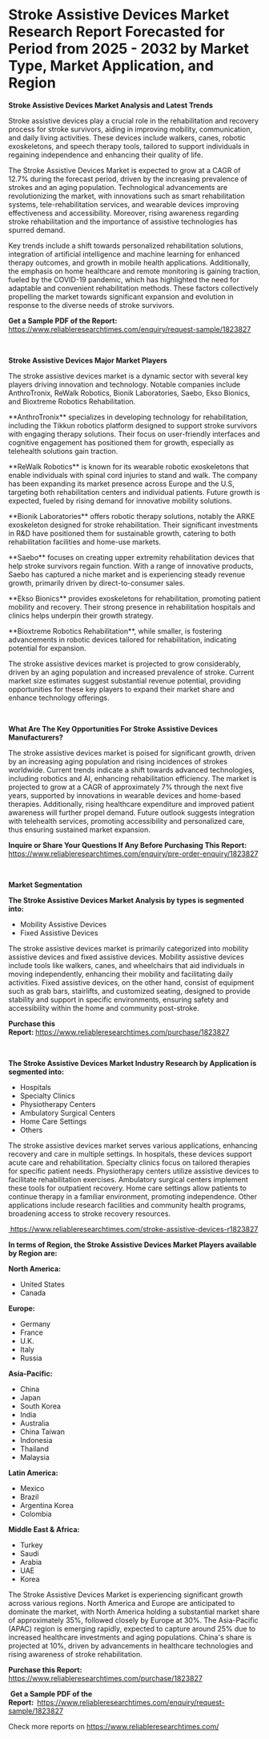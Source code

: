 <p><h1>Stroke Assistive Devices Market Research Report Forecasted for Period from 2025 -  2032 by Market Type, Market Application, and Region</h1></p><p><strong>Stroke Assistive Devices Market Analysis and Latest Trends</strong></p>
<p><p>Stroke assistive devices play a crucial role in the rehabilitation and recovery process for stroke survivors, aiding in improving mobility, communication, and daily living activities. These devices include walkers, canes, robotic exoskeletons, and speech therapy tools, tailored to support individuals in regaining independence and enhancing their quality of life.</p><p>The Stroke Assistive Devices Market is expected to grow at a CAGR of 12.7% during the forecast period, driven by the increasing prevalence of strokes and an aging population. Technological advancements are revolutionizing the market, with innovations such as smart rehabilitation systems, tele-rehabilitation services, and wearable devices improving effectiveness and accessibility. Moreover, rising awareness regarding stroke rehabilitation and the importance of assistive technologies has spurred demand.</p><p>Key trends include a shift towards personalized rehabilitation solutions, integration of artificial intelligence and machine learning for enhanced therapy outcomes, and growth in mobile health applications. Additionally, the emphasis on home healthcare and remote monitoring is gaining traction, fueled by the COVID-19 pandemic, which has highlighted the need for adaptable and convenient rehabilitation methods. These factors collectively propelling the market towards significant expansion and evolution in response to the diverse needs of stroke survivors.</p></p>
<p><strong>Get a Sample PDF of the Report:&nbsp;</strong> <a href="https://www.reliableresearchtimes.com/enquiry/request-sample/1823827?utm_campaign=2563&utm_medium=2&utm_source=Github&utm_content=ia&utm_term=03032025&utm_id=stroke-assistive-devices">https://www.reliableresearchtimes.com/enquiry/request-sample/1823827</a></p>
<p>&nbsp;</p>
<p><strong>Stroke Assistive Devices Major Market Players</strong></p>
<p><p>The stroke assistive devices market is a dynamic sector with several key players driving innovation and technology. Notable companies include AnthroTronix, ReWalk Robotics, Bionik Laboratories, Saebo, Ekso Bionics, and Bioxtreme Robotics Rehabilitation.</p><p>**AnthroTronix** specializes in developing technology for rehabilitation, including the Tikkun robotics platform designed to support stroke survivors with engaging therapy solutions. Their focus on user-friendly interfaces and cognitive engagement has positioned them for growth, especially as telehealth solutions gain traction.</p><p>**ReWalk Robotics** is known for its wearable robotic exoskeletons that enable individuals with spinal cord injuries to stand and walk. The company has been expanding its market presence across Europe and the U.S, targeting both rehabilitation centers and individual patients. Future growth is expected, fueled by rising demand for innovative mobility solutions.</p><p>**Bionik Laboratories** offers robotic therapy solutions, notably the ARKE exoskeleton designed for stroke rehabilitation. Their significant investments in R&D have positioned them for sustainable growth, catering to both rehabilitation facilities and home-use markets.</p><p>**Saebo** focuses on creating upper extremity rehabilitation devices that help stroke survivors regain function. With a range of innovative products, Saebo has captured a niche market and is experiencing steady revenue growth, primarily driven by direct-to-consumer sales.</p><p>**Ekso Bionics** provides exoskeletons for rehabilitation, promoting patient mobility and recovery. Their strong presence in rehabilitation hospitals and clinics helps underpin their growth strategy.</p><p>**Bioxtreme Robotics Rehabilitation**, while smaller, is fostering advancements in robotic devices tailored for rehabilitation, indicating potential for expansion.</p><p>The stroke assistive devices market is projected to grow considerably, driven by an aging population and increased prevalence of stroke. Current market size estimates suggest substantial revenue potential, providing opportunities for these key players to expand their market share and enhance technology offerings.</p></p>
<p>&nbsp;</p>
<p><strong>What Are The Key Opportunities For Stroke Assistive Devices Manufacturers?</strong></p>
<p><p>The stroke assistive devices market is poised for significant growth, driven by an increasing aging population and rising incidences of strokes worldwide. Current trends indicate a shift towards advanced technologies, including robotics and AI, enhancing rehabilitation efficiency. The market is projected to grow at a CAGR of approximately 7% through the next five years, supported by innovations in wearable devices and home-based therapies. Additionally, rising healthcare expenditure and improved patient awareness will further propel demand. Future outlook suggests integration with telehealth services, promoting accessibility and personalized care, thus ensuring sustained market expansion.</p></p>
<p><strong>Inquire or Share Your Questions If Any Before Purchasing This Report:</strong> <a href="https://www.reliableresearchtimes.com/enquiry/pre-order-enquiry/1823827?utm_campaign=2563&utm_medium=2&utm_source=Github&utm_content=ia&utm_term=03032025&utm_id=stroke-assistive-devices">https://www.reliableresearchtimes.com/enquiry/pre-order-enquiry/1823827</a></p>
<p>&nbsp;</p>
<p><strong>Market Segmentation</strong></p>
<p><strong>The Stroke Assistive Devices Market Analysis by types is segmented into:</strong></p>
<p><ul><li>Mobility Assistive Devices</li><li>Fixed Assistive Devices</li></ul></p>
<p><p>The stroke assistive devices market is primarily categorized into mobility assistive devices and fixed assistive devices. Mobility assistive devices include tools like walkers, canes, and wheelchairs that aid individuals in moving independently, enhancing their mobility and facilitating daily activities. Fixed assistive devices, on the other hand, consist of equipment such as grab bars, stairlifts, and customized seating, designed to provide stability and support in specific environments, ensuring safety and accessibility within the home and community post-stroke.</p></p>
<p><strong>Purchase this Report:&nbsp;</strong><a href="https://www.reliableresearchtimes.com/purchase/1823827?utm_campaign=2563&utm_medium=2&utm_source=Github&utm_content=ia&utm_term=03032025&utm_id=stroke-assistive-devices">https://www.reliableresearchtimes.com/purchase/1823827</a></p>
<p>&nbsp;</p>
<p><strong>The Stroke Assistive Devices Market Industry Research by Application is segmented into:</strong></p>
<p><ul><li>Hospitals</li><li>Specialty Clinics</li><li>Physiotherapy Centers</li><li>Ambulatory Surgical Centers</li><li>Home Care Settings</li><li>Others</li></ul></p>
<p><p>The stroke assistive devices market serves various applications, enhancing recovery and care in multiple settings. In hospitals, these devices support acute care and rehabilitation. Specialty clinics focus on tailored therapies for specific patient needs. Physiotherapy centers utilize assistive devices to facilitate rehabilitation exercises. Ambulatory surgical centers implement these tools for outpatient recovery. Home care settings allow patients to continue therapy in a familiar environment, promoting independence. Other applications include research facilities and community health programs, broadening access to stroke recovery resources.</p></p>
<p><a href="https://www.reliableresearchtimes.com/stroke-assistive-devices-r1823827?utm_campaign=2563&utm_medium=2&utm_source=Github&utm_content=ia&utm_term=03032025&utm_id=stroke-assistive-devices">&nbsp;https://www.reliableresearchtimes.com/stroke-assistive-devices-r1823827</a></p>
<p><strong>In terms of Region, the Stroke Assistive Devices Market Players available by Region are:</strong></p>
<p>
    <p> <strong> North America: </strong>
        <ul>
            <li>United States</li>
            <li>Canada</li>
        </ul>
        </p> 
    <p> <strong> Europe: </strong>
        <ul>
            <li>Germany</li>
            <li>France</li>
            <li>U.K.</li>
            <li>Italy</li>
            <li>Russia</li>
        </ul>
        </p> 
    <p> <strong> Asia-Pacific: </strong>
        <ul>
            <li>China</li>
            <li>Japan</li>
            <li>South Korea</li>
            <li>India</li>
            <li>Australia</li>
            <li>China Taiwan</li>
            <li>Indonesia</li>
            <li>Thailand</li>
            <li>Malaysia</li>
        </ul>
        </p> 
    <p> <strong> Latin America: </strong>
        <ul>
            <li>Mexico</li>
            <li>Brazil</li>
            <li>Argentina Korea</li>
            <li>Colombia</li>
        </ul>
        </p> 
    <p> <strong> Middle East & Africa: </strong>
        <ul>
            <li>Turkey</li>
            <li>Saudi</li>
            <li>Arabia</li>
            <li>UAE</li>
            <li>Korea</li>
        </ul>
    </p>
    </p>
<p><p>The Stroke Assistive Devices Market is experiencing significant growth across various regions. North America and Europe are anticipated to dominate the market, with North America holding a substantial market share of approximately 35%, followed closely by Europe at 30%. The Asia-Pacific (APAC) region is emerging rapidly, expected to capture around 25% due to increased healthcare investments and aging populations. China's share is projected at 10%, driven by advancements in healthcare technologies and rising awareness of stroke rehabilitation.</p></p>
<p><strong>Purchase this Report: </strong><a href="https://www.reliableresearchtimes.com/purchase/1823827?utm_campaign=2563&utm_medium=2&utm_source=Github&utm_content=ia&utm_term=03032025&utm_id=stroke-assistive-devices">https://www.reliableresearchtimes.com/purchase/1823827</a></p>
<p>&nbsp;<strong>Get a Sample PDF of the Report:&nbsp;&nbsp;</strong><a href="https://www.reliableresearchtimes.com/enquiry/request-sample/1823827?utm_campaign=2563&utm_medium=2&utm_source=Github&utm_content=ia&utm_term=03032025&utm_id=stroke-assistive-devices">https://www.reliableresearchtimes.com/enquiry/request-sample/1823827</a></p>
<p><strong></strong></p>
<p>Check more reports on <a href="https://www.reliableresearchtimes.com/?utm_campaign=2563&utm_medium=2&utm_source=Github&utm_content=ia&utm_term=03032025&utm_id=stroke-assistive-devices">https://www.reliableresearchtimes.com/</a></p>